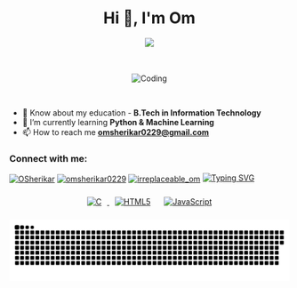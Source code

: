 <h1 align="center">Hi 👋, I'm Om</h1>
<p align="center">
    <img src="https://readme-typing-svg.herokuapp.com?color=32CD32&width=600&height=38&lines=A+passionate+programmer...;Problem+solver...;Exploring+the+world+of+tech...&center=true"></a>
</p>


<br>
<p align="center">
  <img alt="Coding" width="600" src="https://mir-s3-cdn-cf.behance.net/project_modules/fs/eef76b143584307.627d06916ce10.gif">
</p>
<br>






- 📄 Know about my education - **B.Tech in Information Technology**
- 🌱 I’m currently learning **Python & Machine Learning**
- 📫 How to reach me **omsherikar0229@gmail.com**


<h3 align="left">Connect with me:</h3>
<p align="left">
  <a href="https://twitter.com/OSherikar" target="blank"><img align="center" src="https://raw.githubusercontent.com/rahuldkjain/github-profile-readme-generator/master/src/images/icons/Social/twitter.svg" alt="OSherikar" height="30" width="40" /></a>
  <a href="https://linkedin.com/in/omsherikar0229" target="blank"><img align="center" src="https://raw.githubusercontent.com/rahuldkjain/github-profile-readme-generator/master/src/images/icons/Social/linked-in-alt.svg" alt="omsherikar0229" height="30" width="40" /></a>
  <a href="https://instagram.com/irreplaceable_om" target="blank"><img align="center" src="https://raw.githubusercontent.com/rahuldkjain/github-profile-readme-generator/master/src/images/icons/Social/instagram.svg" alt="irreplaceable_om" height="30" width="40" /></a>
<a href="#"><img src="https://readme-typing-svg.herokuapp.com?font=Hack+Nerd+Font&duration=2000&pause=500&color=E6EDF3&random=false&width=435&lines=Feel+free+to+connect+with+me+%F0%9F%98%8A+" alt="Typing SVG" /></a>

<div align="center">  
  <a href="https://www.cprogramming.com/" target="_blank">
    <img style="margin: 10px" src="https://profilinator.rishav.dev/skills-assets/c-original.svg" alt="C" height="50" />
     <a href="https://en.wikipedia.org/wiki/HTML5" target="_blank"><img style="margin: 10px" src="https://profilinator.rishav.dev/skills-assets/html5-original-wordmark.svg" alt="HTML5" height="50" /></a>
     <a href="https://www.javascript.com/" target="_blank"><img style="margin: 10px" src="https://profilinator.rishav.dev/skills-assets/javascript-original.svg" alt="JavaScript" height="50" /></a> 
     

<p align="center">
 <img width="1000" src="GitHub-snake.svg" alt="snake"/>
</p>





 
</div>
